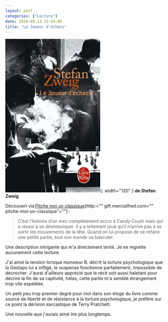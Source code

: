 ```yaml
---
layout: post
categories: ["Lecture"]
date: 2018-09-13 13:54:00
title: "Le Joueur d’échecs"
---
```


![couverture](/assets/images/couv_lecture/joueur-dechecs.webp){: width="120" } **de Stefan Zweig**

Découvert via [Pitche moi un classique](){http:=""
gift.mercialfred.com="" pitche-moi-un-classique"=""} :

> C’est l’histoire d’un mec complètement accro à Candy Crush mais qui
> a réussi à se désintoxiquer. Il y a tellement joué qu’il n’arrive
> pas à se sortir les mouvements de la tête. Quand on lui propose de se
> refaire une petite partie, tout son monde va basculer.

Une description intrigante qui m'a directement tenté. Je ne regrette
aucunement cette lecture.

J'ai aimé la tension lorsque monsieur B. décrit la torture psychologique
que la Gestapo lui a infligé, le suspense fonctionne parfaitement,
impossible de décrocher. J'aurai d'ailleurs apprécié que le récit soit
aussi haletant pour décrire la fin de sa captivité, hélas, cette partie
m'a semblé étrangement trop vite expédiée.

Un petit peu trop premier degré pour moi dans son éloge du livre comme
source de liberté et de résistance à la torture psychologique, je
préfère sur ce point la dérision sarcastique de Terry Pratchett.

Une nouvelle que j'aurais aimé lire plus longtemps.


